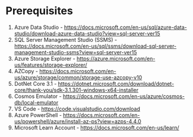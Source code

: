 # Prerequisites

1.	Azure Data Studio - https://docs.microsoft.com/en-us/sql/azure-data-studio/download-azure-data-studio?view=sql-server-ver15
1.	SQL Server Management Studio (SSMS) - https://docs.microsoft.com/en-us/sql/ssms/download-sql-server-management-studio-ssms?view=sql-server-ver15
1.	Azure Storage Explorer - https://azure.microsoft.com/en-us/features/storage-explorer/
1.	AZCopy - https://docs.microsoft.com/en-us/azure/storage/common/storage-use-azcopy-v10
1.	DotNet Core 3.1 - https://dotnet.microsoft.com/download/dotnet-core/thank-you/sdk-3.1.301-windows-x64-installer
1.	Cosmos Emulator - https://docs.microsoft.com/en-us/azure/cosmos-db/local-emulator
1.	VS Code - https://code.visualstudio.com/download
1.	Azure PowerShell - https://docs.microsoft.com/en-us/powershell/azure/install-az-ps?view=azps-4.4.0
1.	Microsoft Learn Account - https://docs.microsoft.com/en-us/learn/
